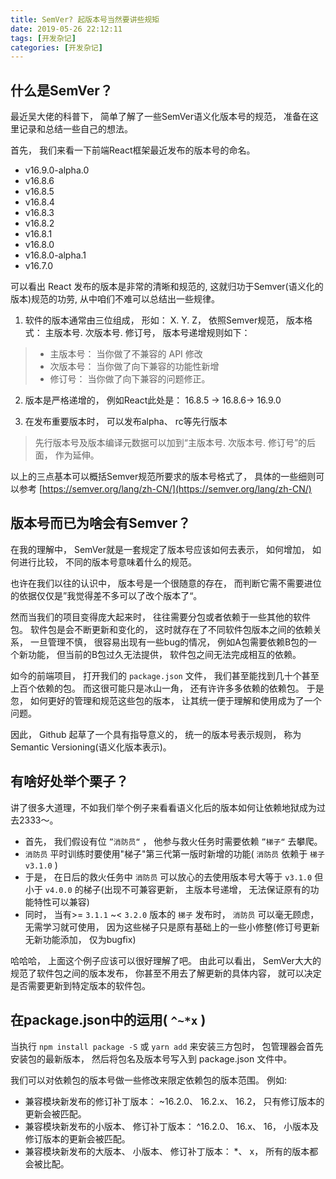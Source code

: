 ```yaml
---
title: SemVer? 起版本号当然要讲些规矩 
date: 2019-05-26 22:12:11
tags: [开发杂记]
categories: [开发杂记]
---
```


## 什么是SemVer？ 

最近吴大佬的科普下， 简单了解了一些SemVer语义化版本号的规范， 准备在这里记录和总结一些自己的想法。 

首先， 我们来看一下前端React框架最近发布的版本号的命名。 

* v16.9.0-alpha.0
* v16.8.6
* v16.8.5
* v16.8.4
* v16.8.3
* v16.8.2
* v16.8.1
* v16.8.0
* v16.8.0-alpha.1
* v16.7.0

可以看出 React 发布的版本是非常的清晰和规范的, 这就归功于Semver(语义化的版本)规范的功劳, 从中咱们不难可以总结出一些规律。 

1. 软件的版本通常由三位组成， 形如： X. Y. Z， 依照Semver规范， 版本格式： 主版本号. 次版本号. 修订号， 版本号递增规则如下： 

> * 主版本号： 当你做了不兼容的 API 修改
> * 次版本号： 当你做了向下兼容的功能性新增 
> * 修订号： 当你做了向下兼容的问题修正。 

2. 版本是严格递增的， 例如React此处是： 16.8.5 -> 16.8.6-> 16.9.0

3. 在发布重要版本时， 可以发布alpha、 rc等先行版本

> 先行版本号及版本编译元数据可以加到“主版本号. 次版本号. 修订号”的后面， 作为延伸。 

以上的三点基本可以概括Semver规范所要求的版本号格式了， 具体的一些细则可以参考 [https://semver.org/lang/zh-CN/](https://semver.org/lang/zh-CN/)

## 版本号而已为啥会有Semver？ 

在我的理解中， SemVer就是一套规定了版本号应该如何去表示， 如何增加， 如何进行比较， 不同的版本号意味着什么的规范。 

也许在我们以往的认识中， 版本号是一个很随意的存在， 而判断它需不需要进位的依据仅仅是”我觉得差不多可以了改个版本了“。 

然而当我们的项目变得庞大起来时， 往往需要分包或者依赖于一些其他的软件包。 软件包是会不断更新和变化的， 这时就存在了不同软件包版本之间的依赖关系， 一旦管理不慎， 很容易出现有一些bug的情况， 例如A包需要依赖B包的一个新功能， 但当前的B包过久无法提供， 软件包之间无法完成相互的依赖。 

如今的前端项目， 打开我们的 `package.json` 文件， 我们甚至能找到几十个甚至上百个依赖的包。 而这很可能只是冰山一角， 还有许许多多依赖的依赖包。 于是忽， 如何更好的管理和规范这些包的版本， 让其统一便于理解和使用成为了一个问题。 

因此， Github 起草了一个具有指导意义的， 统一的版本号表示规则， 称为 Semantic Versioning(语义化版本表示)。 

## 有啥好处举个栗子？ 

讲了很多大道理，不如我们举个例子来看看语义化后的版本如何让依赖地狱成为过去2333～。 

* 首先， 我们假设有位 `”消防员“` ， 他参与救火任务时需要依赖 `”梯子“` 去攀爬。 
* `消防员` 平时训练时要使用"梯子"第三代第一版时新增的功能( `消防员` 依赖于 `梯子 v3.1.0` )
* 于是， 在日后的救火任务中 `消防员` 可以放心的去使用版本号大等于 `v3.1.0` 但小于 `v4.0.0` 的梯子(出现不可兼容更新， 主版本号递增， 无法保证原有的功能特性可以兼容)
* 同时， 当有>= `3.1.1` ~< `3.2.0` 版本的 `梯子` 发布时， `消防员` 可以毫无顾虑， 无需学习就可使用， 因为这些梯子只是原有基础上的一些小修整(修订号更新无新功能添加， 仅为bugfix)

哈哈哈， 上面这个例子应该可以很好理解了吧。 由此可以看出， SemVer大大的规范了软件包之间的版本发布， 你甚至不用去了解更新的具体内容， 就可以决定是否需要更新到特定版本的软件包。 

## 在package.json中的运用( `^~*x` )

当执行 `npm install package -S` 或 `yarn add` 来安装三方包时， 包管理器会首先安装包的最新版本， 然后将包名及版本号写入到 package.json 文件中。 

我们可以对依赖包的版本号做一些修改来限定依赖包的版本范围。 例如:

* 兼容模块新发布的修订补丁版本： ~16.2.0、 16.2.x、 16.2， 只有修订版本的更新会被匹配。 
* 兼容模块新发布的小版本、 修订补丁版本： ^16.2.0、 16.x、 16， 小版本及修订版本的更新会被匹配。 
* 兼容模块新发布的大版本、 小版本、 修订补丁版本： *、 x， 所有的版本都会被比配。 

